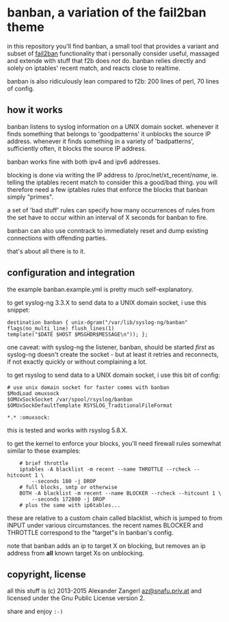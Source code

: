 # banban, a variation of the fail2ban theme

in this repository you'll find banban, a small tool that provides a
variant and subset of [fail2ban](http://www.fail2ban.org)
functionality that i personally consider useful, massaged and extende 
with stuff that f2b does _not_ do. banban relies directly and solely on
iptables' recent match, and reacts close to realtime.

banban is also ridiculously lean compared to f2b: 200 lines of perl,
70 lines of config.

## how it works

banban listens to syslog information on a UNIX domain socket. whenever
it finds something that belongs to 'goodpatterns' it unblocks the
source IP address. whenever it finds something in a variety of 'badpatterns',
sufficiently often, it blocks the source IP address.

banban works fine with both ipv4 and ipv6 addresses.

blocking is done via writing the IP address to /proc/net/xt\_recent/_name_,
ie. telling the iptables recent match to consider this a good/bad
thing. you will therefore need a few iptables rules that enforce the
blocks that banban simply "primes".

a set of 'bad stuff' rules can specify how many occurrences of 
rules from the set have to occur within an interval of X seconds
for banban to fire.

banban can also use conntrack to immediately reset and dump existing
connections with offending parties.

that's about all there is to it.

## configuration and integration

the example banban.example.yml is pretty much self-explanatory.

to get syslog-ng 3.3.X to send data to a UNIX domain socket, 
i use this snippet:

	destination banban { unix-dgram("/var/lib/syslog-ng/banban" 
	flags(no_multi_line) flush_lines(1) 
	template("$DATE $HOST $MSGHDR$MESSAGE\n")); };
	
one caveat: with syslog-ng the listener, banban, should be started _first_
as syslog-ng doesn't create the socket - but at least it retries and 
reconnects, if not exactly quickly or without complaining a lot.

to get rsyslog to send data to a UNIX domain socket,
i use this bit of config:

	# use unix domain socket for faster comms with banban
	$ModLoad omuxsock
	$OMUxSockSocket /var/spool/rsyslog/banban
	$OMUxSockDefaultTemplate RSYSLOG_TraditionalFileFormat

	*.* :omuxsock:
	
this is tested and works with rsyslog 5.8.X.

to get the kernel to enforce your blocks, you'll need firewall rules
somewhat similar to these examples:

        # brief throttle
        iptables -A blacklist -m recent --name THROTTLE --rcheck --hitcount 1 \
            --seconds 180 -j DROP
        # full blocks, smtp or otherwise
        BOTH -A blacklist -m recent --name BLOCKER --rcheck --hitcount 1 \
            --seconds 172800 -j DROP
		# plus the same with ip6tables...

these are relative to a custom chain called blacklist, which is jumped to 
from INPUT under various circumstances. the recent names BLOCKER and THROTTLE
correspond to the "target"s in banban's config.

note that banban adds an ip to target X on blocking, but removes an ip address
from **all** known target Xs on unblocking.

## copyright, license

all this stuff is (c) 2013-2015 Alexander Zangerl <az@snafu.priv.at>
and licensed under the Gnu Public License version 2.

share and enjoy `:-)`


